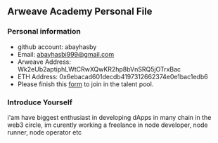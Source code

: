 ## Arweave Academy Personal File

### Personal information

- github account: abayhasby
- Email: abayhasbi999@gmail.com
- Arweave Address: Wk2eUb2aptiphLWtCRwXQwKR2hp8bVnSRQ5jOTrxBac
- ETH Address: 0x6ebacad601decdb4197312662374e0e1bac1edb6
- Please finish this [form](https://docs.google.com/forms/d/e/1FAIpQLSfWA5fIIcBgmRppm3jNz5vmf9Mai_QMVil-2pO4r7YKn_Zhtw/viewform?usp=sf_link) to join in the talent pool.

### Introduce Yourself
 i'am have biggest enthusiast in developing dApps in many chain in the web3 circle, im curently working a freelance in node developer, node runner, node operator etc